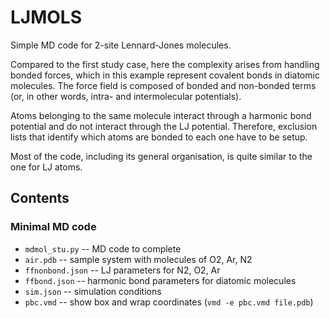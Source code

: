 # LJMOLS

Simple MD code for 2-site Lennard-Jones molecules.

Compared to the first study case, here the complexity arises from handling bonded forces, which in this example represent covalent bonds in diatomic molecules. The force field is composed of bonded and non-bonded terms (or, in other words, intra- and intermolecular potentials).

Atoms belonging to the same molecule interact through a harmonic bond potential and do not interact through the LJ potential. Therefore, exclusion lists that identify which atoms are bonded to each one have to be setup.

Most of the code, including its general organisation, is quite similar to the one for LJ atoms.


## Contents

### Minimal MD code
* `mdmol_stu.py` -- MD code to complete
* `air.pdb` -- sample system with molecules of O2, Ar, N2
* `ffnonbond.json` -- LJ parameters for N2, O2, Ar
* `ffbond.json` -- harmonic bond parameters for diatomic molecules
* `sim.json` -- simulation conditions
* `pbc.vmd` -- show box and wrap coordinates (`vmd -e pbc.vmd file.pdb`)
